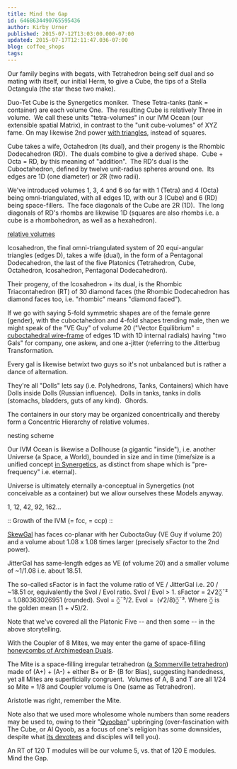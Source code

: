 ```yaml
---
title: Mind the Gap
id: 6468634490765595436
author: Kirby Urner
published: 2015-07-12T13:03:00.000-07:00
updated: 2015-07-17T12:11:47.036-07:00
blog: coffee_shops
tags: 
---
```


Our family begins with begats, with Tetrahedron being self dual and so mating with itself, our initial Herm, to give a Cube, the tips of a Stella Octangula (the star these two make).

Duo-Tet Cube is the Synergetics moniker.  These Tetra-tanks (tank = container) are each volume One.  The resulting Cube is relatively Three in volume.  We call these units "tetra-volumes" in our IVM Ocean (our extensible spatial Matrix), in contrast to the "unit cube-volumes" of XYZ fame. On may likewise 2nd power [with triangles](https://youtu.be/2B1XXV2Eoh8), instead of squares.

Cube takes a wife, Octahedron (its dual), and their progeny is the Rhombic Dodecahedron (RD).  The duals combine to give a derived shape.  Cube + Octa = RD, by this meaning of "addition".  The RD's dual is the Cuboctahedron, defined by twelve unit-radius spheres around one.  Its edges are 1D (one diameter) or 2R (two radii).

We've introduced volumes 1, 3, 4 and 6 so far with 1 (Tetra) and 4 (Octa) being omni-triangulated, with all edges 1D, with our 3 (Cube) and 6 (RD) being space-fillers.  The face diagonals of the Cube are 2R (1D).  The long diagonals of RD's rhombs are likewise 1D (squares are also rhombs i.e. a cube is a rhombohedron, as well as a hexahedron).

[](http://photos1.blogger.com/blogger/1134/545/1600/vols.gif)[relative volumes](http://worldgame.blogspot.com/2005/12/iq-test.html)

Icosahedron, the final omni-triangulated system of 20 equi-angular triangles (edges D), takes a wife (dual), in the form of a Pentagonal Dodecahedron, the last of the five Platonics (Tetrahedron, Cube, Octahedron, Icosahedron, Pentagonal Dodecahedron).

Their progeny, of the Icosahedron + its dual, is the Rhombic Triacontahedron (RT) of 30 diamond faces (the Rhombic Dodecahedron has diamond faces too, i.e. "rhombic" means "diamond faced").

[](https://www.flickr.com/photos/kirbyurner/4148457444/in/photolist-97TTvV-7jzVSm)

If we go with saying 5-fold symmetric shapes are of the female genre (gender), with the cuboctahedron and 4-fold shapes trending male, then we might speak of the "VE Guy" of volume 20 ("Vector Equilibrium" = [cuboctahedral wire-frame](http://www.4dsolutions.net/ocn/numeracy0.html) of edges 1D with 1D internal radials) having "two Gals" for company, one askew, and one a-jitter (referring to the Jitterbug Transformation.

Every gal is likewise betwixt two guys so it's not unbalanced but is rather a dance of alternation.

They're all "Dolls" lets say (i.e. Polyhedrons, Tanks, Containers) which have Dolls inside Dolls (Russian influence).  Dolls in tanks, tanks in dolls (stomachs, bladders, guts of any kind).  Ghords.

The containers in our story may be organized concentrically and thereby form a Concentric Hierarchy of relative volumes.

[](http://photos1.blogger.com/blogger/1134/545/1600/ch6.gif)

nesting scheme

Our IVM Ocean is likewise a Dollhouse (a gigantic "inside"), i.e. another Universe (a Space, a World), bounded in size and in time (time/size is a unified concept [in Synergetics](http://wikieducator.org/Synergetics), as distinct from shape which is "pre-frequency" i.e. eternal).

Universe is ultimately eternally a-conceptual in Synergetics (not conceivable as a container) but we allow ourselves these Models anyway.

[](http://www.4dsolutions.net/ocn/graphics/cubanim.gif)1, 12, 42, 92, 162...

:: Growth of the IVM (= fcc, = ccp) ::

[SkewGal](http://coffeeshopsnet.blogspot.com/2015/06/sfactor-svol-evol.html) has faces co-planar with her CuboctaGuy (VE Guy if volume 20) and a volume about 1.08 x 1.08 times larger (precisely sFactor to the 2nd power).

JitterGal has same-length edges as VE (of volume 20) and a smaller volume of ~1/1.08 i.e. about 18.51.

The so-called sFactor is in fact the volume ratio of VE / JitterGal i.e. 20 / ~18.51 or, equivalently the Svol / Evol ratio.  Svol / Evol > 1.  sFactor = 2√2⧲ˉ² = 1.080363026951 (rounded).  Svol = ⧲ˉ⁵/2. Evol =  (√2/8)⧲ˉ³. Where ⧲ is the golden mean (1 + √5)/2.

Note that we've covered all the Platonic Five -- and then some -- in the above storytelling.

With the Coupler of 8 Mites, we may enter the game of space-filling [honeycombs of Archimedean Duals](http://www.steelpillow.com/polyhedra/AHD/AHD.htm).

The Mite is a space-filling irregular tetrahedron ([a Sommerville tetrahedron](http://demonstrations.wolfram.com/SpaceFillingTetrahedra/)) made of (A+) + (A-) + either B+ or B- (B for Bias), suggesting handedness, yet all Mites are superficially congruent.  Volumes of A, B and T are all 1/24 so Mite = 1/8 and Coupler volume is One (same as Tetrahedron).

Aristotle was right, remember the Mite. 

Note also that we used more wholesome whole numbers than some readers may be used to, owing to their "[Qyooban](http://controlroom.blogspot.com/2010/06/end-qyooban-embargo.html)" upbringing (over-fascination with The Cube, or Al Qyoob, as a focus of one's religion has some downsides, despite what [its devotees](http://mybizmo.blogspot.com/2008/02/quaker-geometry.html) and disciples will tell you).

An RT of 120 T modules will be our volume 5, vs. that of 120 E modules.  Mind the Gap.